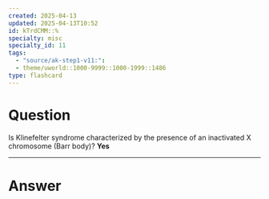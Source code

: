 ```yaml
---
created: 2025-04-13
updated: 2025-04-13T10:52
id: kTrdCMM::%
specialty: misc
specialty_id: 11
tags:
  - "source/ak-step1-v11:": 
  - theme/uworld::1000-9999::1000-1999::1486
type: flashcard
---
```


# Question
Is Klinefelter syndrome characterized by the presence of an inactivated X chromosome (Barr body)?   **Yes**

---

# Answer
